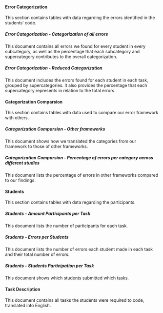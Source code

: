 #### Error Categorization
This section contains tables with data regarding the errors identified in the students’ code.
##### Error Categorization - Categorization of all errors
This document contains all errors we found for every student in every subcategory, as well as the percentage that each subcategory and supercategory contributes to the overall categorization.
##### Error Categorization - Reduced Categorization
This document includes the errors found for each student in each task, grouped by supercategories. It also provides the percentage that each supercategory represents in relation to the total errors.

#### Categorization Comparsion
This section contains tables with data used to compare our error framework with others.
##### Categorization Comparsion - Other frameworks
This document shows how we translated the categories from our framework to those of other frameworks.
##### Categorization Comparsion - Percentage of errors per category across different studies
This document lists the percentage of errors in other frameworks compared to our findings.

#### Students
This section contains tables with data regarding the participants.
##### Students - Amount Participants per Task
This document lists the number of participants for each task.
##### Students - Errors per Students
This document lists the number of errors each student made in each task and their total number of errors.
##### Students - Students Participation per Task
This document shows which students submitted which tasks.

#### Task Description
This document contains all tasks the students were required to code, translated into English.
